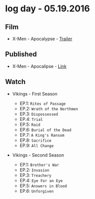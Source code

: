 # log day - 05.19.2016

## Film

- X-Men - Apocalypse - [Trailer](https://youtu.be/3vYpPwBKJ28)


## Published

- X-Men - Apocalipse - [Link](http://imhomovies.com.br/opinions/em-cartaz/x-men-apocalypse/)


## Watch

- Vikings - First Season
  - EP.1: `Rites of Passage`
  - EP.2: `Wrath of the Northmen`
  - EP.3: `Dispossessed`
  - EP.4: `Trial`
  - EP.5: `Raid`
  - EP.6: `Burial of the Dead`
  - EP.7: `A King's Ransom`
  - EP.8: `Sacrifice`
  - EP.9: `All Change`

- Vikings - Second Season
  - EP.1: `Brother's War`
  - EP.2: `Invasion`
  - EP.3: `Treachery`
  - EP.4: `Eye For an Eye`
  - EP.5: `Answers in Blood`
  - EP.6: `Unforgiven`
